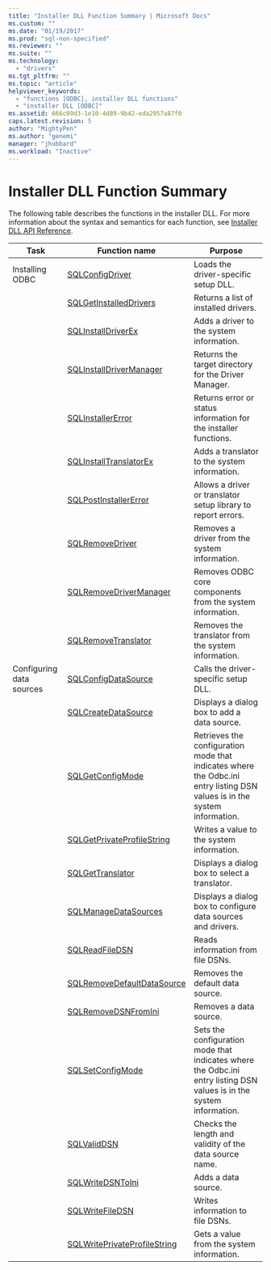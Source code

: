 ```yaml
---
title: "Installer DLL Function Summary | Microsoft Docs"
ms.custom: ""
ms.date: "01/19/2017"
ms.prod: "sql-non-specified"
ms.reviewer: ""
ms.suite: ""
ms.technology: 
  - "drivers"
ms.tgt_pltfrm: ""
ms.topic: "article"
helpviewer_keywords: 
  - "functions [ODBC], installer DLL functions"
  - "installer DLL [ODBC]"
ms.assetid: 666c09d3-1e10-4d89-9b42-eda2957a87f0
caps.latest.revision: 5
author: "MightyPen"
ms.author: "genemi"
manager: "jhubbard"
ms.workload: "Inactive"
---
```

# Installer DLL Function Summary
The following table describes the functions in the installer DLL. For more information about the syntax and semantics for each function, see [Installer DLL API Reference](../../../odbc/reference/syntax/installer-dll-api-reference-function.md).  
  
|Task|Function name|Purpose|  
|----------|-------------------|-------------|  
|Installing ODBC|[SQLConfigDriver](../../../odbc/reference/syntax/sqlconfigdriver-function.md)|Loads the driver-specific setup DLL.|  
||[SQLGetInstalledDrivers](../../../odbc/reference/syntax/sqlgetinstalleddrivers-function.md)|Returns a list of installed drivers.|  
||[SQLInstallDriverEx](../../../odbc/reference/syntax/sqlinstalldriverex-function.md)|Adds a driver to the system information.|  
||[SQLInstallDriverManager](../../../odbc/reference/syntax/sqlinstalldrivermanager-function.md)|Returns the target directory for the Driver Manager.|  
||[SQLInstallerError](../../../odbc/reference/syntax/sqlinstallererror-function.md)|Returns error or status information for the installer functions.|  
||[SQLInstallTranslatorEx](../../../odbc/reference/syntax/sqlinstalltranslatorex-function.md)|Adds a translator to the system information.|  
||[SQLPostInstallerError](../../../odbc/reference/syntax/sqlpostinstallererror-function.md)|Allows a driver or translator setup library to report errors.|  
||[SQLRemoveDriver](../../../odbc/reference/syntax/sqlremovedriver-function.md)|Removes a driver from the system information.|  
||[SQLRemoveDriverManager](../../../odbc/reference/syntax/sqlremovedrivermanager-function.md)|Removes ODBC core components from the system information.|  
||[SQLRemoveTranslator](../../../odbc/reference/syntax/sqlremovetranslator-function.md)|Removes the translator from the system information.|  
|Configuring data sources|[SQLConfigDataSource](../../../odbc/reference/syntax/sqlconfigdatasource-function.md)|Calls the driver-specific setup DLL.|  
||[SQLCreateDataSource](../../../odbc/reference/syntax/sqlcreatedatasource-function.md)|Displays a dialog box to add a data source.|  
||[SQLGetConfigMode](../../../odbc/reference/syntax/sqlgetconfigmode-function.md)|Retrieves the configuration mode that indicates where the Odbc.ini entry listing DSN values is in the system information.|  
||[SQLGetPrivateProfileString](../../../odbc/reference/syntax/sqlgetprivateprofilestring-function.md)|Writes a value to the system information.|  
||[SQLGetTranslator](../../../odbc/reference/syntax/sqlgettranslator-function.md)|Displays a dialog box to select a translator.|  
||[SQLManageDataSources](../../../odbc/reference/syntax/sqlmanagedatasources.md)|Displays a dialog box to configure data sources and drivers.|  
||[SQLReadFileDSN](../../../odbc/reference/syntax/sqlreadfiledsn-function.md)|Reads information from file DSNs.|  
||[SQLRemoveDefaultDataSource](../../../odbc/reference/syntax/sqlremovedefaultdatasource-function.md)|Removes the default data source.|  
||[SQLRemoveDSNFromIni](../../../odbc/reference/syntax/sqlremovedsnfromini-function.md)|Removes a data source.|  
||[SQLSetConfigMode](../../../odbc/reference/syntax/sqlsetconfigmode-function.md)|Sets the configuration mode that indicates where the Odbc.ini entry listing DSN values is in the system information.|  
||[SQLValidDSN](../../../odbc/reference/syntax/sqlvaliddsn-function.md)|Checks the length and validity of the data source name.|  
||[SQLWriteDSNToIni](../../../odbc/reference/syntax/sqlwritedsntoini-function.md)|Adds a data source.|  
||[SQLWriteFileDSN](../../../odbc/reference/syntax/sqlwritefiledsn-function.md)|Writes information to file DSNs.|  
||[SQLWritePrivateProfileString](../../../odbc/reference/syntax/sqlwriteprivateprofilestring-function.md)|Gets a value from the system information.|
